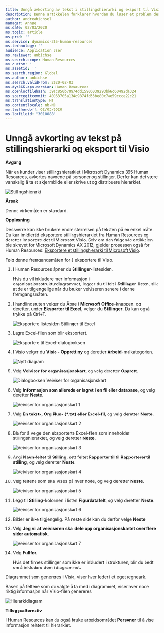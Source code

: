 ```yaml
---
title: Unngå avkorting av tekst i stillingshierarki og eksport til Visio
description: Denne artikkelen forklarer hvordan du løser et problem der navn på personer og stillinger avkortes når kunder viser stillingshierarkiet i Microsoft Dynamics 365 Human Resources. Avkorting av teksten kan gjøre det vanskelig å ta et skjermbilde eller skrive ut hierarkiet.
author: andreabichsel
manager: AnnBe
ms.date: 02/03/2020
ms.topic: article
ms.prod: ''
ms.service: dynamics-365-human-resources
ms.technology: ''
audience: Application User
ms.reviewer: anbichse
ms.search.scope: Human Resources
ms.custom: ''
ms.assetid: ''
ms.search.region: Global
ms.author: anbichse
ms.search.validFrom: 2020-02-03
ms.dyn365.ops.version: Human Resources
ms.openlocfilehash: 39ac850b70974dd15906039293bb6c60492da324
ms.sourcegitcommit: 40163705a134c9874fd33be80c7ae59ccce22c21
ms.translationtype: HT
ms.contentlocale: nb-NO
ms.lasthandoff: 02/03/2020
ms.locfileid: "3010088"
---
```

# <a name="avoid-text-truncation-on-the-position-hierarchy-and-export-to-visio"></a>Unngå avkorting av tekst på stillingshierarki og eksport til Visio

**Avgang**

Når en kunder viser stillingshierarkiet i Microsoft Dynamics 365 Human Resources, avkortes navnene på personer og stillinger. Derfor kan det være vanskelig å ta et skjermbilde eller skrive ut og distribuere hierarkiet.

![Stillingshierarki](media/position-h.png)

**Årsak**

Denne virkemåten er standard.

**Oppløsning**

Dessverre kan ikke brukere endre størrelsen på teksten på en enkel måte. Du kan imidlertid eksportere stillingshierarkiet fra Human Resources og deretter importere det til Microsoft Visio. Selv om den følgende artikkelen ble skrevet for Microsoft Dynamics AX 2012, gjelder prosessen også for Human Resources: [Eksportere et stillingshierarki til Microsoft Visio](https://docs.microsoft.com/dynamicsax-2012/appuser-itpro/export-a-position-hierarchy-to-microsoft-visio).

Følg denne fremgangsmåten for å eksportere til Visio.

1. I Human Resources åpner du **Stillinger**-listesiden.

    Hvis du vil inkludere mer informasjon i organisasjonsstrukturdiagrammet, legger du til felt i **Stillinger**-listen, slik at de er tilgjengelige når du bruker veiviseren senere i denne fremgangsmåten.

2. I handlingsruten velger du Åpne i **Microsoft Office**-knappen, og deretter, under **Eksporter til Excel**, velger du **Stillinger**. Du kan også trykke på Ctrl+T.

    ![Eksportere listesiden Stillinger til Excel](media/org-admin.png)

3. Lagre Excel-filen som blir eksportert.

    ![Eksportere til Excel-dialogboksen](media/export-excel.png)

4. I Visio velger du **Visio - Opprett ny** og deretter **Arbeid**-malkategorien.

    ![Nytt diagram](media/new.png)

5. Velg **Veiviser for organisasjonskart**, og velg deretter **Opprett**.

    ![Dialogboksen Veiviser for organisasjonskart](media/orgchart-wizard.png)

6. Velg **Informasjon som allerede er lagret i en fil eller database**, og velg deretter **Neste**.

    ![Veiviser for organisasjonskart 1](media/orgchart-wizard7.png)

7. Velg **En tekst-, Org Plus- (\*.txt) eller Excel-fil**, og velg deretter **Neste**.

    ![Veiviser for organisasjonskart 2](media/orgchart-wizard3.png)

8. Bla for å velge den eksporterte Excel-filen som inneholder stillingshierarkiet, og velg deretter **Neste**.

    ![Veiviser for organisasjonskart 3](media/orgchart-wizard2.png)

9. Angi **Navn**-feltet til **Stilling**, sett feltet **Rapporter til** til **Rapporterer til stilling**, og velg deretter **Neste**.

    ![Veiviser for organisasjonskart 4](media/orgchart-wizard1.png)

10. Velg feltene som skal vises på hver node, og velg deretter **Neste**.

    ![Veiviser for organisasjonskart 5](media/orgchart-wizard5.png)

11. Legg til **Stilling**-kolonnen i listen **Figurdatafelt**, og velg deretter **Neste**.

    ![Veiviser for organisasjonskart 6](media/orgchart-wizard6.png)

12. Bilder er ikke tilgjengelig. På neste side kan du derfor velge **Neste**.
13. Velg **Jeg vil at veiviseren skal dele opp organisasjonskartet over flere sider automatisk**.

    ![Veiviser for organisasjonskart 7](media/orgchart-wizard4.png)

14. Velg **Fullfør**.

    Hvis det finnes stillinger som ikke er inkludert i strukturen, blir du bedt om å inkludere dem i diagrammet.

Diagrammet som genereres i Visio, viser hver leder i et eget regneark.

Basert på feltene som du valgte å ta med i diagrammet, viser hver node riktig informasjon når Visio-filen genereres.

![Hierarkidiagram](media/hierarchy.png)

**Tilleggsalternativ**

I Human Resources kan du også bruke arbeidsområdet **Personer** til å vise informasjon relatert til hierarkiet.
